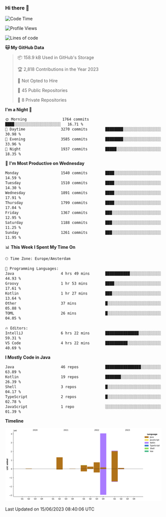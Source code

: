 ### Hi there 👋


<!--START_SECTION:waka-->
![Code Time](http://img.shields.io/badge/Code%20Time-3%2C248%20hrs%2051%20mins-blue)

![Profile Views](http://img.shields.io/badge/Profile%20Views-29-blue)

![Lines of code](https://img.shields.io/badge/From%20Hello%20World%20I%27ve%20Written-9.0%20million%20lines%20of%20code-blue)

**🐱 My GitHub Data** 

> 📦 158.9 kB Used in GitHub's Storage 
 > 
> 🏆 2,818 Contributions in the Year 2023
 > 
> 🚫 Not Opted to Hire
 > 
> 📜 45 Public Repositories 
 > 
> 🔑 8 Private Repositories 
 > 
**I'm a Night 🦉** 

```text
🌞 Morning                1764 commits        ████░░░░░░░░░░░░░░░░░░░░░   16.71 % 
🌆 Daytime                3270 commits        ████████░░░░░░░░░░░░░░░░░   30.98 % 
🌃 Evening                3585 commits        ████████░░░░░░░░░░░░░░░░░   33.96 % 
🌙 Night                  1937 commits        █████░░░░░░░░░░░░░░░░░░░░   18.35 % 
```
📅 **I'm Most Productive on Wednesday** 

```text
Monday                   1540 commits        ████░░░░░░░░░░░░░░░░░░░░░   14.59 % 
Tuesday                  1510 commits        ████░░░░░░░░░░░░░░░░░░░░░   14.30 % 
Wednesday                1891 commits        ████░░░░░░░░░░░░░░░░░░░░░   17.91 % 
Thursday                 1799 commits        ████░░░░░░░░░░░░░░░░░░░░░   17.04 % 
Friday                   1367 commits        ███░░░░░░░░░░░░░░░░░░░░░░   12.95 % 
Saturday                 1188 commits        ███░░░░░░░░░░░░░░░░░░░░░░   11.25 % 
Sunday                   1261 commits        ███░░░░░░░░░░░░░░░░░░░░░░   11.95 % 
```


📊 **This Week I Spent My Time On** 

```text
🕑︎ Time Zone: Europe/Amsterdam

💬 Programming Languages: 
Java                     4 hrs 49 mins       ███████████░░░░░░░░░░░░░░   44.93 % 
Groovy                   1 hr 53 mins        ████░░░░░░░░░░░░░░░░░░░░░   17.61 % 
Kotlin                   1 hr 27 mins        ███░░░░░░░░░░░░░░░░░░░░░░   13.64 % 
Other                    37 mins             █░░░░░░░░░░░░░░░░░░░░░░░░   05.88 % 
TOML                     26 mins             █░░░░░░░░░░░░░░░░░░░░░░░░   04.05 % 

🔥 Editors: 
IntelliJ                 6 hrs 22 mins       ███████████████░░░░░░░░░░   59.31 % 
VS Code                  4 hrs 22 mins       ██████████░░░░░░░░░░░░░░░   40.69 % 
```

**I Mostly Code in Java** 

```text
Java                     46 repos            ████████████████░░░░░░░░░   63.89 % 
Kotlin                   19 repos            ███████░░░░░░░░░░░░░░░░░░   26.39 % 
Shell                    3 repos             █░░░░░░░░░░░░░░░░░░░░░░░░   04.17 % 
TypeScript               2 repos             █░░░░░░░░░░░░░░░░░░░░░░░░   02.78 % 
JavaScript               1 repo              ░░░░░░░░░░░░░░░░░░░░░░░░░   01.39 % 
```



**Timeline**

![Lines of Code chart](https://raw.githubusercontent.com/powercasgamer/powercasgamer/master/assets/bar_graph.png)


 Last Updated on 15/06/2023 08:40:06 UTC
<!--END_SECTION:waka-->
